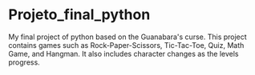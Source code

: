 # Projeto_final_python
 My final project of python based on the Guanabara's curse.
 This project contains games such as Rock-Paper-Scissors, Tic-Tac-Toe, Quiz, Math Game, and Hangman. 
 It also includes character changes as the levels progress.
